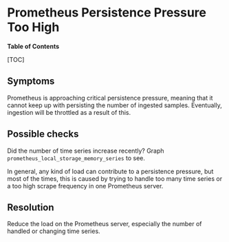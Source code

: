 # Prometheus Persistence Pressure Too High

**Table of Contents**

[TOC]

## Symptoms

Prometheus is approaching critical persistence pressure, meaning that it cannot
keep up with persisting the number of ingested samples. Eventually, ingestion
will be throttled as a result of this.

## Possible checks

Did the number of time series increase recently?
Graph `prometheus_local_storage_memory_series` to see.

In general, any kind of load can contribute to a persistence pressure,
but most of the times, this is caused by trying to handle too many time series
or a too high scrape frequency in one Prometheus server.

## Resolution

Reduce the load on the Prometheus server, especially the number of handled
or changing time series.
